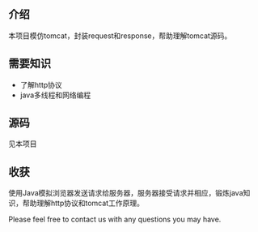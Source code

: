 ## 介绍
本项目模仿tomcat，封装request和response，帮助理解tomcat源码。




## 需要知识

* 了解http协议
* java多线程和网络编程


## 源码
见本项目


## 收获
使用Java模拟浏览器发送请求给服务器，服务器接受请求并相应，锻炼java知识，帮助理解http协议和tomcat工作原理。

Please feel free to contact us with any questions you may have.
